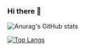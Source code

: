 ### Hi there 👋

![Anurag's GitHub stats](https://github-readme-stats.vercel.app/api?username=liang09255&theme=github_dark_dimmed&show_icons=true)

[![Top Langs](https://github-readme-stats.vercel.app/api/top-langs/?username=liang09255&layout=compact&theme=github_dark_dimmed)](https://github.com/anuraghazra/github-readme-stats)

